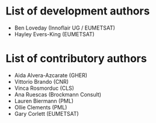 # List of development authors
* Ben Loveday (Innoflair UG / EUMETSAT)
* Hayley Evers-King (EUMETSAT)

# List of contributory authors
* Aida Alvera-Azcarate (GHER)
* Vittorio Brando (CNR)
* Vinca Rosmorduc (CLS)
* Ana Ruescas (Brockmann Consult)
* Lauren Biermann (PML)
* Ollie Clements (PML)
* Gary Corlett (EUMETSAT)
